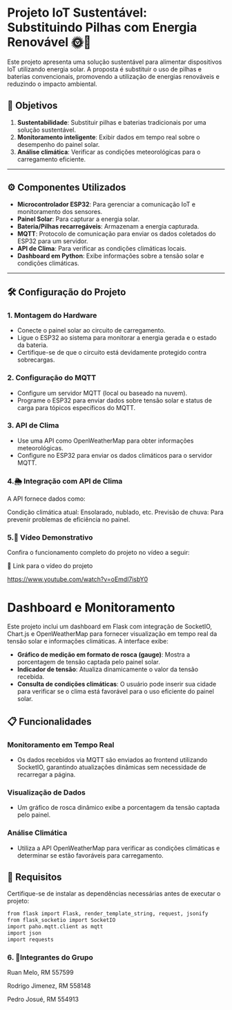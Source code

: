 # Projeto IoT Sustentável: Substituindo Pilhas com Energia Renovável 🌞🔋

Este projeto apresenta uma solução sustentável para alimentar dispositivos IoT utilizando energia solar. A proposta é substituir o uso de pilhas e baterias convencionais, promovendo a utilização de energias renováveis e reduzindo o impacto ambiental.

## 🎯 Objetivos
1. **Sustentabilidade**: Substituir pilhas e baterias tradicionais por uma solução sustentável.
2. **Monitoramento inteligente**: Exibir dados em tempo real sobre o desempenho do painel solar.
3. **Análise climática**: Verificar as condições meteorológicas para o carregamento eficiente.

---

## ⚙️ Componentes Utilizados
- **Microcontrolador ESP32**: Para gerenciar a comunicação IoT e monitoramento dos sensores.
- **Painel Solar**: Para capturar a energia solar.
- **Bateria/Pilhas recarregáveis**: Armazenam a energia capturada.
- **MQTT**: Protocolo de comunicação para enviar os dados coletados do ESP32 para um servidor.
- **API de Clima**: Para verificar as condições climáticas locais.
- **Dashboard em Python**: Exibe informações sobre a tensão solar e condições climáticas.

---

## 🛠️ Configuração do Projeto

### 1. Montagem do Hardware
- Conecte o painel solar ao circuito de carregamento.
- Ligue o ESP32 ao sistema para monitorar a energia gerada e o estado da bateria.
- Certifique-se de que o circuito está devidamente protegido contra sobrecargas.

### 2. Configuração do MQTT
- Configure um servidor MQTT (local ou baseado na nuvem).
- Programe o ESP32 para enviar dados sobre tensão solar e status de carga para tópicos específicos do MQTT.

### 3. API de Clima
- Use uma API como OpenWeatherMap para obter informações meteorológicas.
- Configure no ESP32 para enviar os dados climáticos para o servidor MQTT.

### 4.🌦️ Integração com API de Clima
A API fornece dados como:

Condição climática atual: Ensolarado, nublado, etc.
Previsão de chuva: Para prevenir problemas de eficiência no painel.

### 5.🎥 Vídeo Demonstrativo
Confira o funcionamento completo do projeto no vídeo a seguir:

🔗 Link para o vídeo do projeto

https://www.youtube.com/watch?v=oEmdl7isbY0


# Dashboard e Monitoramento

Este projeto inclui um dashboard em Flask com integração de SocketIO, Chart.js e OpenWeatherMap para fornecer visualização em tempo real da tensão solar e informações climáticas. A interface exibe:

- **Gráfico de medição em formato de rosca (gauge)**: Mostra a porcentagem de tensão captada pelo painel solar.
- **Indicador de tensão**: Atualiza dinamicamente o valor da tensão recebida.
- **Consulta de condições climáticas**: O usuário pode inserir sua cidade para verificar se o clima está favorável para o uso eficiente do painel solar.

## 📋 Funcionalidades

### Monitoramento em Tempo Real
- Os dados recebidos via MQTT são enviados ao frontend utilizando SocketIO, garantindo atualizações dinâmicas sem necessidade de recarregar a página.

### Visualização de Dados
- Um gráfico de rosca dinâmico exibe a porcentagem da tensão captada pelo painel.

### Análise Climática
- Utiliza a API OpenWeatherMap para verificar as condições climáticas e determinar se estão favoráveis para carregamento.

## 📜 Requisitos
Certifique-se de instalar as dependências necessárias antes de executar o projeto:

```bash
from flask import Flask, render_template_string, request, jsonify
from flask_socketio import SocketIO
import paho.mqtt.client as mqtt
import json
import requests
```

### 6. 👥Integrantes do Grupo

Ruan Melo, RM 557599

Rodrigo Jimenez, RM 558148

Pedro Josué, RM 554913




